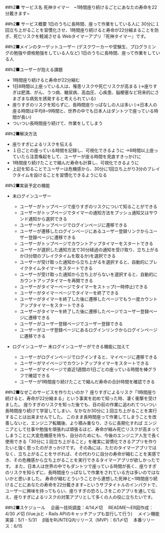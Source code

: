 ##h2■ サービス名
死神タイマー　~1時間座り続けるごとにあなたの寿命を22分戴きます~


##h2■ サービス概要
1日のうちに長時間、座って作業をしている人に
30分に１回立ち上がることを習慣化させ、1時間座り続けると寿命が22分縮まることを防ぎ、死亡リスクを軽減させる
Webタイマーアプリ『死神タイマー』です。


##h2■メインのターゲットユーザー
(デスクワーカーや受験生、プログラミングの勉強や資格勉強をしている人など)
1日のうちに長時間、座って作業をしている人


##h2■ユーザーが抱える課題
- 1時間座り続けると寿命が22分縮む
- 1日8時間以上座っている人は、罹患リスクや死亡リスクが高まる
	(→座りすぎは肥満、がん、うつ病、糖尿病、高血圧、心疾患、脳梗塞など将来的にさまざまな病気を誘発すると考えられている)
- 座りすぎのリスクを知らずに、長時間座りっぱなしの人は多い
	(→日本人の座る時間は平均8~9時間と、世界の中でも日本人はダントツで座っている時間が長い)
- ついつい長時間座り続けて、作業をしてしまう　


##h2■解決方法
- 座りすぎによるリスクを伝える
- １日ごとの座っている時間を記録し、可視化できるように
  →8時間以上座っていたら注意喚起をして、ユーザーが座る時間を見直すきっかけに  
- 1時間座り続けたことで縮んだ寿命も計算し、可視化できるように
- 上記を知ることでユーザーは危機感から、30分に1回立ち上がり3分のブレイクタイムを設けることを習慣化できるようになる


##h2■実装予定の機能
- 未ログインユーザー
    - ユーザーがトップページで座りすぎのリスクについて知ることができる
	- ユーザーがトップページでタイマーの通知方法をプッシュ通知又はサウンド通知から選択できる
	- ユーザーがトップページでログインページに遷移できる
	- ユーザーが遷移したログインページにあるユーザー登録リンクからユーザー登録ページに遷移できる
	- ユーザーがトップページでカウントアップタイマーをスタートできる
	- ユーザーが選択した通知方法で30分経過の通知を受け取り、立ち上がるか(3分間のブレイクタイムを取るか)を選択できる
	- ユーザーが受け取った通知から立ち上がるを選択すると、自動的にブレイクタイムタイマーをスタートできる
	- ユーザーが受け取った通知から立ち上がらないを選択すると、自動的にカウントアップタイマーを再開できる
	- ユーザーがタイマーページでタイマーをストップ(一時停止)できる
	- ユーザーがタイマーページでタイマーを終了できる
	- ユーザーがタイマーを終了した後に遷移したページでもう一度カウントアップタイマーをスタートできる
	- ユーザーがタイマーを終了した後に遷移したページでユーザー登録ページに遷移できる
	- ユーザーがユーザー登録ページでユーザー登録できる
	- ユーザーがユーザ登録ページにあるログインリンクからログインページに遷移できる

- ログインユーザー
    未ログインユーザーができる機能に加えて
	- ユーザーがログインページでログインすると、マイページに遷移できる
	- ユーザーがマイページでカウントアップタイマーをスタートできる
	- ユーザーがマイページで直近1週間の1日ごとの座っている時間を棒グラフで確認できる
	- ユーザーが1時間座り続けたことで縮んだ寿命の合計時間を確認できる


##h2■なぜこのサービスを作りたいのか？
座りすぎによるリスク「1時間座り続けると、寿命が22分縮まる」という事実を初めて知った時、凄く衝撃を受けました。
座りすぎのリスクを知った後でも、目の前の作業に追われてついつい長時間座り続けて学習してしまい、なかなか30分に１回立ち上がることを実行することは出来ませんでした。
このまま長時間座って作業してしまうことを改善しないと、エンジニア転職後、より積み重なり、さらに長期化すれば
エンジニアとして仕事や勉強を頑張れば頑張るほど、寿命が縮み死亡リスクが高まってしまうことに大変危機感を持ち、自分のためにも、今後のエンジニア人生で長く使用できる「30分に１回立ち上がること」を確実に習慣化できるアプリを作りたいと強く思ったのがきっかけです。
その為には、ただのタイマーアプリではなく、立ち上がることをサボれば、その代わりに自分の寿命が縮むことを実感でき、その危機感から立ち上がることを実行できるタイマーアプリが欲しかったです。
また、日本人は世界の中でもダントツで座っている時間が長く、座りすぎのリスクを知らずに、長時間座りっぱなしで作業をされている方は多いのではないかと思いました。
寿命が縮むとういうことから連想した死神と~1時間座り続けるごとにあなたの寿命を22分戴きます~というサブタイトルのインパクトで、ユーザーに興味を持ってもらい、座りすぎの恐ろしさをこのアプリを通して伝え、座りすぎによるリスクの対策アプリとして多くの人の役に立ちたいです。


##h2■スケジュール
　企画〜技術調査：4/14〆切
　README〜ER図作成：4/30 〆切  (Vue.jsと・Rails APIのキャッチアップも並行して行う)
　メイン機能実装：5/1 - 5/31
　β版をRUNTEQ内リリース（MVP）：6/1〆切
　本番リリース：6/15